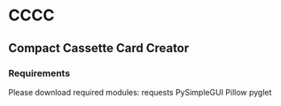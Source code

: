 # CCCC

## Compact Cassette Card Creator

### Requirements

Please download required modules:
requests
PySimpleGUI
Pillow
pyglet